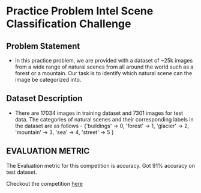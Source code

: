 # Practice Problem Intel Scene Classification Challenge
## Problem Statement
- In this practice problem, we are provided with a dataset of ~25k images from a wide range of natural scenes from all around the world such as a forest or a mountain. Our task is to identify which natural scene can the image be categorized into.

## Dataset Description
- There are 17034 images in training dataset and 7301 images for test data.
The categories of natural scenes and their corresponding labels in the dataset are as follows -
{'buildings' -> 0, 'forest' -> 1, 'glacier' -> 2, 'mountain' -> 3, 'sea' -> 4, 'street' -> 5 }

## EVALUATION METRIC
The Evaluation metric for this competition is accuracy. Got 91% accuracy on test dataset.

Checkout the competition [here](https://datahack.analyticsvidhya.com/contest/practice-problem-intel-scene-classification-challe/)
